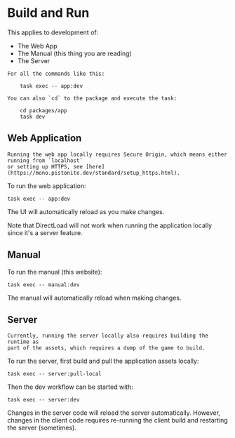 # Build and Run

This applies to development of:
- The Web App
- The Manual (this thing you are reading)
- The Server

```admonish tip
For all the commands like this:
   
    task exec -- app:dev

You can also `cd` to the package and execute the task:

    cd packages/app
    task dev
```


## Web Application
```admonish warning
Running the web app locally requires Secure Origin, which means either running from `localhost`
or setting up HTTPS, see [here](https://mono.pistonite.dev/standard/setup_https.html).
```

To run the web application:

```
task exec -- app:dev
```

The UI will automatically reload as you make changes.

Note that DirectLoad will not work when running the application locally since
it's a server feature.

## Manual
To run the manual (this website):

```
task exec -- manual:dev
```

The manual will automatically reload when making changes.

## Server
```admonish warning
Currently, running the server locally also requires building the runtime as
part of the assets, which requires a dump of the game to build.
```

To run the server, first build and pull the application assets locally:

```
task exec -- server:pull-local
```

Then the dev workflow can be started with:

```
task exec -- server:dev
```

Changes in the server code will reload the server automatically. However,
changes in the client code requires re-running the client build and restarting
the server (sometimes).
